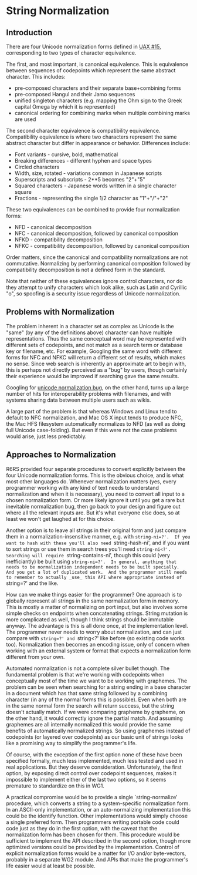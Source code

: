 # String Normalization

## Introduction

There are four Unicode normalization forms defined in
[UAX #15](http://unicode.org/reports/tr15/), corresponding to two types
of character equivalence.

The first, and most important, is canonical equivalence.  This is
equivalence between sequences of codepoints which represent the same
abstract character.  This includes:

* pre-composed characters and their separate base+combining forms
* pre-composed Hangul and their Jamo sequences
* unified singleton characters (e.g. mapping the Ohm sign to the Greek capital Omega by which it is represented)
* canonical ordering for combining marks when multiple combining marks are used

The second character equivalence is compatibility equivalence.
Compatibility equivalence is where two characters represent the same
abstract character but differ in appearance or behavior.  Differences
include:

* Font variants - cursive, bold, mathematical
* Breaking differences - different hyphen and space types
* Circled characters
* Width, size, rotated - variations common in Japanese scripts
* Superscripts and subscripts - 2**5 becomes "2"+"5"
* Squared characters - Japanese words written in a single character square
* Fractions - representing the single 1/2 character as "1"+"/"+"2"

These two equivalences can be combined to provide four normalization
forms:

* NFD - canonical decomposition
* NFC - canonical decomposition, followed by canonical composition
* NFKD - compatibility decomposition
* NFKC - compatibility decomposition, followed by canonical composition

Order matters, since the canonical and compatibility normalizations
are not commutative.  Normalizing by performing canonical composition
followed by compatibility decomposition is not a defined form in the
standard.

Note that neither of these equivalences ignore control characters, nor
do they attempt to unify characters which look alike, such as Latin
and Cyrillic "o", so spoofing is a security issue regardless of
Unicode normalization.

## Problems with Normalization

The problem inherent in a character set as complex as Unicode is the
"same" (by any of the definitions above) character can have multiple
representations.  Thus the same conceptual word may be represented
with different sets of codepoints, and not match as a search term or
database key or filename, etc.  For example, Googling the same word
with different forms for NFC and NFKC will return a different set of
results, which makes no sense.  Since web search is inherently an
approximate art to begin with, this is perhaps not directly perceived
as a "bug" by users, though certainly their experience would be
improved if searching gave the same results.

Googling for [unicode normalization bug](http://www.google.com/search?q=unicode+normalization+bug),
on the other hand, turns up a large number of hits for interoperability
problems with filenames, and with systems sharing data between
multiple users such as wikis.

A large part of the problem is that whereas Windows and Linux tend to
default to NFC normalization, and Mac OS X input tends to produce NFC,
the Mac HFS filesystem automatically normalizes to NFD (as well as
doing full Unicode case-folding).  But even if this were not the case
problems would arise, just less predictably.

## Approaches to Normalization

R6RS provided four separate procedures to convert explicitly between
the four Unicode normalization forms.  This is the obvious choice, and
is what most other languages do.  Whenever normalization matters (yes,
every programmer working with any kind of text needs to understand
normalization and when it is necessary), you need to convert all input
to a chosen normalization form.  Or more likely ignore it until you
get a rare but inevitable normalization bug, then go back to your
design and figure out where all the relevant inputs are.  But it's
what everyone else does, so at least we won't get laughed at for this
choice.

Another option is to leave all strings in their original form and just
compare them in a normalization-insensitive manner, e.g. with
`string-ni=?'.  If you want to hash with these you'll also need
`string-hash-ni', and if you want to sort strings or use them in
search trees you'll need `string-ni<?'.  Searching will require
`string-contains-ni', though this could (very inefficiantly) be built
using `string-ni=?'.  In general, anything that needs to be
normalization independent needs to be built specially.  And you get a
lot of duplicated work.  And the programmer still needs to remember to
actually _use_ this API where appropriate instead of `string=?' and
the like.

How can we make things easier for the programmer?  One approach is to
globally represent all strings in the same normalization form in
memory.  This is mostly a matter of normalizing on port input, but
also involves some simple checks on endpoints when concatenating
strings.  String mutation is more complicated as well, though I think
strings should be immutable anyway.  The advantage is this is all done
once, at the implementation level.  The programmer never needs to
worry about normalization, and can just compare with `string=?' and
`string<?' like before (so existing code works too).  Normalization
then becomes an encoding issue, only of concern when working with an
external system or format that expects a normalization form different
from your own.

Automated normalization is not a complete silver bullet though.  The
fundamental problem is that we're working with codepoints when
conceptually most of the time we want to be working with graphemes.
The problem can be seen when searching for a string ending in a base
character in a document which has that same string followed by a
combining character (in any of the normal forms this is possible).
Even when both are in the same normal form the search will return
success, but the string doesn't actually match.  If we were comparing
grapheme by grapheme, on the other hand, it would correctly ignore the
partial match.  And assuming graphemes are all internally normalized
this would provide the same benefits of automatically normalized
strings.  So using graphemes instead of codepoints (or layered over
codepoints) as our basic unit of strings looks like a promising way to
simplify the programmer's life.

Of course, with the exception of the first option none of these have
been specified formally, much less implemented, much less tested and
used in real applications.  But they deserve consideration.
Unfortunately, the first option, by exposing direct control over
codepoint sequences, makes it impossible to implement either of the
last two options, so it seems premature to standardize on this in WG1.

A practical compromise would be to provide a single `string-normalize'
procedure, which converts a string to a system-specific normalization
form.  In an ASCII-only implementation, or an auto-normalizing
implementation this could be the identify function.  Other
implementations would simply choose a single preferred form.  Then
programmers writing portable code could code just as they do in the
first option, with the caveat that the normalization form has been
chosen for them.  This procedure would be sufficient to implement the
API described in the second option, though more optimized versions
could be provided by the implementation.  Control of explicit
normalization forms would be a matter for I/O and/or byte-vectors,
probably in a separate WG2 module.  And APIs that make the
programmer's life easier would at least be possible.
